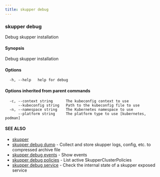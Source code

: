 ```yaml
---
title: skupper debug
---
```

### skupper debug

Debug skupper installation

#### Synopsis

Debug skupper installation

#### Options

```
  -h, --help   help for debug
```

#### Options inherited from parent commands

```
  -c, --context string      The kubeconfig context to use
      --kubeconfig string   Path to the kubeconfig file to use
  -n, --namespace string    The Kubernetes namespace to use
      --platform string     The platform type to use [kubernetes, podman]
```

#### SEE ALSO

* [skupper](index.html) 
* [skupper debug dump](skupper_debug_dump.html)	 - Collect and store skupper logs, config, etc. to compressed archive file
* [skupper debug events](skupper_debug_events.html)	 - Show events
* [skupper debug policies](skupper_debug_policies.html)	 - List active SkupperClusterPolicies
* [skupper debug service](skupper_debug_service.html)	 - Check the internal state of a skupper exposed service

<!-- ###### Auto generated by spf13/cobra on 1-Feb-2024
 -->